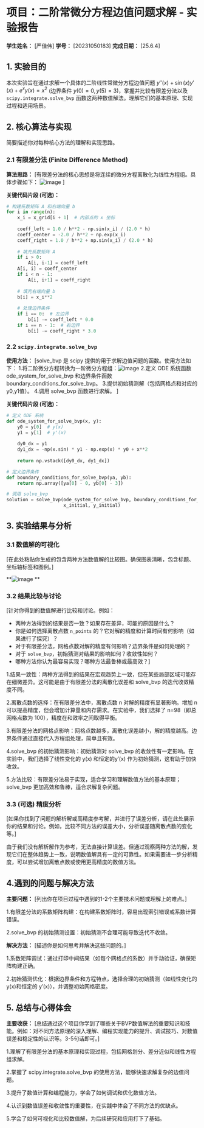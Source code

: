 # 项目：二阶常微分方程边值问题求解 - 实验报告

**学生姓名：** [严佳伟]
**学号：** [20231050183]
**完成日期：** [25.6.4]

## 1. 实验目的

本次实验旨在通过求解一个具体的二阶线性常微分方程边值问题 $y''(x) + \sin(x) y'(x) + e^x y(x) = x^2$ (边界条件 $y(0)=0, y(5)=3$)，掌握并比较有限差分法以及 `scipy.integrate.solve_bvp` 函数这两种数值解法。理解它们的基本原理、实现过程和适用场景。

## 2. 核心算法与实现

简要描述你对每种核心方法的理解和实现思路。

### 2.1 有限差分法 (Finite Difference Method)

**算法思路：**
[有限差分法的核心思想是将连续的微分方程离散化为线性方程组。具体步骤如下：
![image](https://github.com/user-attachments/assets/1eb2622b-06ce-413d-9b02-388336f58174)
]

**关键代码片段 (可选)：**
```python
# 构建系数矩阵 A 和右端向量 b
for i in range(n):
    x_i = x_grid[i + 1]  # 内部点的 x 坐标
    
    coeff_left = 1.0 / h**2 - np.sin(x_i) / (2.0 * h)
    coeff_center = -2.0 / h**2 + np.exp(x_i)
    coeff_right = 1.0 / h**2 + np.sin(x_i) / (2.0 * h)
    
    # 填充系数矩阵 A
    if i > 0:
        A[i, i-1] = coeff_left
    A[i, i] = coeff_center
    if i < n - 1:
        A[i, i+1] = coeff_right
    
    # 填充右端向量 b
    b[i] = x_i**2
    
    # 处理边界条件
    if i == 0:  # 左边界
        b[i] -= coeff_left * 0.0
    if i == n - 1:  # 右边界
        b[i] -= coeff_right * 3.0
```

### 2.2 `scipy.integrate.solve_bvp`

**使用方法：**
[solve_bvp 是 scipy 提供的用于求解边值问题的函数。使用方法如下：
1.将二阶微分方程转换为一阶微分方程组：![image](https://github.com/user-attachments/assets/8495cb44-955c-4b48-bc5f-088f9b642d2a)
2.定义 ODE 系统函数 ode_system_for_solve_bvp 和边界条件函数 boundary_conditions_for_solve_bvp。
3.提供初始猜测解（包括网格点和对应的 y0,y1值）。
4.调用 solve_bvp 函数进行求解。
]

**关键代码片段 (可选)：**
```python
# 定义 ODE 系统
def ode_system_for_solve_bvp(x, y):
    y0 = y[0]  # y(x)
    y1 = y[1]  # y'(x)
    
    dy0_dx = y1
    dy1_dx = -np(x.sin) * y1 - np.exp(x) * y0 + x**2
    
    return np.vstack([dy0_dx, dy1_dx])

# 定义边界条件
def boundary_conditions_for_solve_bvp(ya, yb):
    return np.array([ya[0] - 0, yb[0] - 3])

# 调用 solve_bvp
solution = solve_bvp(ode_system_for_solve_bvp, boundary_conditions_for_solve_bvp, 
                     x_initial, y_initial)
```

## 3. 实验结果与分析

### 3.1 数值解的可视化

[在此处粘贴你生成的包含两种方法数值解的比较图。确保图表清晰，包含标题、坐标轴标签和图例。]

**![image](https://github.com/user-attachments/assets/0643d856-bab0-4f9f-a5dc-232ffd53665e)
**

### 3.2 结果比较与讨论

[针对你得到的数值解进行比较和讨论。例如：
- 两种方法得到的结果是否一致？如果存在差异，可能的原因是什么？
- 你是如何选择离散点数 `n_points` 的？它对解的精度和计算时间有何影响（如果进行了探究）？
- 对于有限差分法，网格点数对解的精度有何影响？边界条件是如何处理的？
- 对于 `solve_bvp`，初始猜测对结果的影响如何？收敛性如何？
- 哪种方法你认为最容易实现？哪种方法最鲁棒或最高效？]


1.结果一致性：两种方法得到的结果在宏观趋势上一致，但在某些局部区域可能存在细微差异。这可能是由于有限差分法的离散化误差和 solve_bvp 的迭代收敛精度不同。

2.离散点数的选择：在有限差分法中，离散点数 n 对解的精度有显著影响。增加 n 可以提高精度，但会增加计算量和内存需求。在实验中，我们选择了 n=98（即总网格点数为 100），精度在和效率之间取得平衡。

3.有限差分法的网格点影响：网格点数越多，离散化误差越小，解的精度越高。边界条件通过直接代入方程组处理，简单且有效。

4.solve_bvp 的初始猜测影响：初始猜测对 solve_bvp 的收敛性有一定影响。在实验中，我们选择了线性变化的 y(x) 和恒定的y′(x) 作为初始猜测，这有助于加快收敛。

5.方法比较：有限差分法易于实现，适合学习和理解数值方法的基本原理；solve_bvp 更加高效和鲁棒，适合求解复杂问题。

### 3.3 (可选) 精度分析

[如果你找到了问题的解析解或高精度参考解，并进行了误差分析，请在此处展示你的结果和讨论。例如，比较不同方法的误差大小，分析误差随离散点数的变化等。]

由于我们没有解析解作为参考，无法直接计算误差。但通过观察两种方法的解，发现它们在整体趋势上一致，说明数值解具有一定的可靠性。如果需要进一步分析精度，可以尝试增加离散点数或使用更高精度的数值方法。
## 4.遇到的问题与解决方法

**主要问题：**
[列出你在项目过程中遇到的1-2个主要技术问题或理解上的难点。]

1.有限差分法的系数矩阵构建：在构建系数矩阵时，容易出现索引错误或系数计算错误。

2.solve_bvp 的初始猜测设置：初始猜测不合理可能导致迭代不收敛。

**解决方法：**
[描述你是如何思考并解决这些问题的。]

1.系数矩阵调试：通过打印中间结果（如每个网格点的系数）并手动验证，确保矩阵构建正确。

2.初始猜测优化：根据边界条件和方程特点，选择合理的初始猜测（如线性变化的y(x)和恒定的 y′(x)），并调整初始网格密度。

## 5. 总结与心得体会

**主要收获：**
[总结通过这个项目你学到了哪些关于BVP数值解法的重要知识和技能。例如：对不同方法原理的深入理解、编程实现能力的提升、调试技巧、对数值误差和稳定性的认识等。3-5句话即可。]

1.理解了有限差分法的基本原理和实现过程，包括网格划分、差分近似和线性方程组求解。

2.掌握了 scipy.integrate.solve_bvp 的使用方法，能够快速求解复杂的边值问题。

3.提升了数值计算和编程能力，学会了如何调试和优化数值方法。

4.认识到数值误差和收敛性的重要性，在实践中体会了不同方法的优缺点。

5.学会了如何可视化和比较数值解，为后续研究和应用打下了基础。
